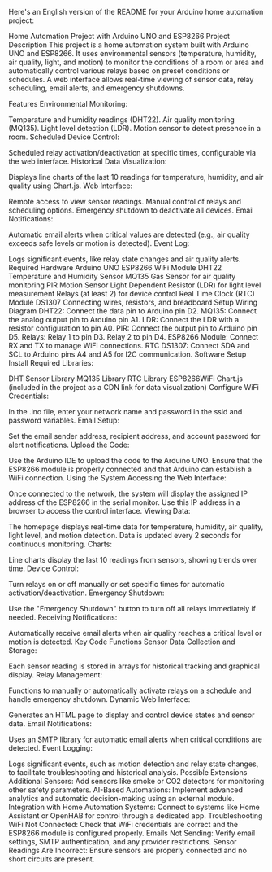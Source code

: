 
Here's an English version of the README for your Arduino home automation project:

Home Automation Project with Arduino UNO and ESP8266
Project Description
This project is a home automation system built with Arduino UNO and ESP8266. It uses environmental sensors (temperature, humidity, air quality, light, and motion) to monitor the conditions of a room or area and automatically control various relays based on preset conditions or schedules. A web interface allows real-time viewing of sensor data, relay scheduling, email alerts, and emergency shutdowns.

Features
Environmental Monitoring:

Temperature and humidity readings (DHT22).
Air quality monitoring (MQ135).
Light level detection (LDR).
Motion sensor to detect presence in a room.
Scheduled Device Control:

Scheduled relay activation/deactivation at specific times, configurable via the web interface.
Historical Data Visualization:

Displays line charts of the last 10 readings for temperature, humidity, and air quality using Chart.js.
Web Interface:

Remote access to view sensor readings.
Manual control of relays and scheduling options.
Emergency shutdown to deactivate all devices.
Email Notifications:

Automatic email alerts when critical values are detected (e.g., air quality exceeds safe levels or motion is detected).
Event Log:

Logs significant events, like relay state changes and air quality alerts.
Required Hardware
Arduino UNO
ESP8266 WiFi Module
DHT22 Temperature and Humidity Sensor
MQ135 Gas Sensor for air quality monitoring
PIR Motion Sensor
Light Dependent Resistor (LDR) for light level measurement
Relays (at least 2) for device control
Real Time Clock (RTC) Module DS1307
Connecting wires, resistors, and breadboard
Setup
Wiring Diagram
DHT22: Connect the data pin to Arduino pin D2.
MQ135: Connect the analog output pin to Arduino pin A1.
LDR: Connect the LDR with a resistor configuration to pin A0.
PIR: Connect the output pin to Arduino pin D5.
Relays:
Relay 1 to pin D3.
Relay 2 to pin D4.
ESP8266 Module: Connect RX and TX to manage WiFi connections.
RTC DS1307: Connect SDA and SCL to Arduino pins A4 and A5 for I2C communication.
Software Setup
Install Required Libraries:

DHT Sensor Library
MQ135 Library
RTC Library
ESP8266WiFi
Chart.js (included in the project as a CDN link for data visualization)
Configure WiFi Credentials:

In the .ino file, enter your network name and password in the ssid and password variables.
Email Setup:

Set the email sender address, recipient address, and account password for alert notifications.
Upload the Code:

Use the Arduino IDE to upload the code to the Arduino UNO.
Ensure that the ESP8266 module is properly connected and that Arduino can establish a WiFi connection.
Using the System
Accessing the Web Interface:

Once connected to the network, the system will display the assigned IP address of the ESP8266 in the serial monitor. Use this IP address in a browser to access the control interface.
Viewing Data:

The homepage displays real-time data for temperature, humidity, air quality, light level, and motion detection.
Data is updated every 2 seconds for continuous monitoring.
Charts:

Line charts display the last 10 readings from sensors, showing trends over time.
Device Control:

Turn relays on or off manually or set specific times for automatic activation/deactivation.
Emergency Shutdown:

Use the "Emergency Shutdown" button to turn off all relays immediately if needed.
Receiving Notifications:

Automatically receive email alerts when air quality reaches a critical level or motion is detected.
Key Code Functions
Sensor Data Collection and Storage:

Each sensor reading is stored in arrays for historical tracking and graphical display.
Relay Management:

Functions to manually or automatically activate relays on a schedule and handle emergency shutdown.
Dynamic Web Interface:

Generates an HTML page to display and control device states and sensor data.
Email Notifications:

Uses an SMTP library for automatic email alerts when critical conditions are detected.
Event Logging:

Logs significant events, such as motion detection and relay state changes, to facilitate troubleshooting and historical analysis.
Possible Extensions
Additional Sensors: Add sensors like smoke or CO2 detectors for monitoring other safety parameters.
AI-Based Automations: Implement advanced analytics and automatic decision-making using an external module.
Integration with Home Automation Systems: Connect to systems like Home Assistant or OpenHAB for control through a dedicated app.
Troubleshooting
WiFi Not Connected: Check that WiFi credentials are correct and the ESP8266 module is configured properly.
Emails Not Sending: Verify email settings, SMTP authentication, and any provider restrictions.
Sensor Readings Are Incorrect: Ensure sensors are properly connected and no short circuits are present.
